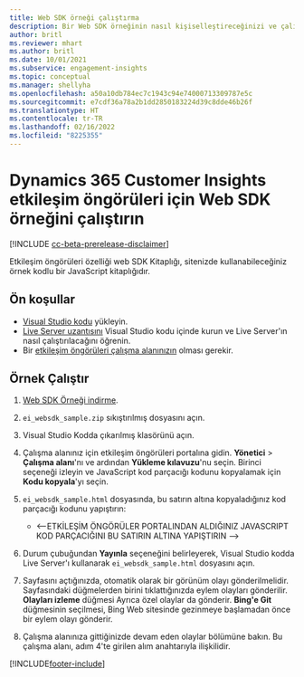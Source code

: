 ```yaml
---
title: Web SDK örneği çalıştırma
description: Bir Web SDK örneğinin nasıl kişiselleştireceğinizi ve çalıştırılacağını öğrenin.
author: britl
ms.reviewer: mhart
ms.author: britl
ms.date: 10/01/2021
ms.subservice: engagement-insights
ms.topic: conceptual
ms.manager: shellyha
ms.openlocfilehash: a50a10db784ec7c1943c94e74000713309787e5c
ms.sourcegitcommit: e7cdf36a78a2b1dd2850183224d39c8dde46b26f
ms.translationtype: HT
ms.contentlocale: tr-TR
ms.lasthandoff: 02/16/2022
ms.locfileid: "8225355"
---
```

# <a name="run-the-web-sdk-sample-for-dynamics-365-customer-insights-engagement-insights-capability"></a>Dynamics 365 Customer Insights etkileşim öngörüleri için Web SDK örneğini çalıştırın

[!INCLUDE [cc-beta-prerelease-disclaimer](includes/cc-beta-prerelease-disclaimer.md)]

Etkileşim öngörüleri özelliği web SDK Kitaplığı, sitenizde kullanabileceğiniz örnek kodlu bir JavaScript kitaplığıdır.

## <a name="prerequisites"></a>Ön koşullar

- [Visual Studio kodu](https://code.visualstudio.com/) yükleyin.
- [Live Server uzantısını](https://marketplace.visualstudio.com/items?itemName=ritwickdey.LiveServer) Visual Studio kodu içinde kurun ve Live Server'ın nasıl çalıştırılacağını öğrenin.
- Bir [etkileşim öngörüleri çalışma alanınızın](create-workspace.md) olması gerekir.

## <a name="run-sample"></a>Örnek Çalıştır

1. [Web SDK Örneği indirme](https://download.pi.dynamics.com/sdk/EngagementInsightsSamples/ei_websdk_sample.zip).

1. `ei_websdk_sample.zip` sıkıştırılmış dosyasını açın.

1. Visual Studio Kodda çıkarılmış klasörünü açın.

1. Çalışma alanınız için etkileşim öngörüleri portalına gidin. **Yönetici** > **Çalışma alanı**'nı ve ardından **Yükleme kılavuzu**'nu seçin. Birinci seçeneği izleyin ve JavaScript kod parçacığı kodunu kopyalamak için **Kodu kopyala**'yı seçin.

1. `ei_websdk_sample.html` dosyasında, bu satırın altına kopyaladığınız kod parçacığı kodunu yapıştırın:

   - <--ETKİLEŞİM ÖNGÖRÜLER PORTALINDAN ALDIĞINIZ JAVASCRIPT KOD PARÇACIĞINI BU SATIRIN ALTINA YAPIŞTIRIN -->

1. Durum çubuğundan **Yayınla** seçeneğini belirleyerek, Visual Studio kodda Live Server'ı kullanarak `ei_websdk_sample.html` dosyasını açın.

1. Sayfasını açtığınızda, otomatik olarak bir görünüm olayı gönderilmelidir. Sayfasındaki düğmelerden birini tıklattığınızda eylem olayları gönderilir. **Olayları izleme** düğmesi Ayrıca özel olaylar da gönderir. **Bing'e Git** düğmesinin seçilmesi, Bing Web sitesinde gezinmeye başlamadan önce bir eylem olayı gönderir.

1. Çalışma alanınıza gittiğinizde devam eden olaylar bölümüne bakın. Bu çalışma alanı, adım 4'te girilen alım anahtarıyla ilişkilidir.


[!INCLUDE[footer-include](../includes/footer-banner.md)]
